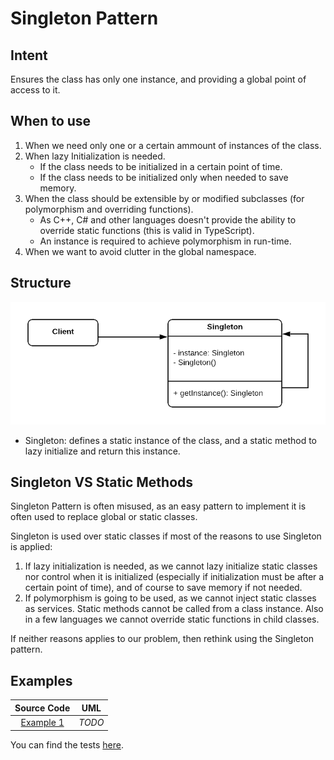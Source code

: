 # Singleton Pattern

## Intent

Ensures the class has only one instance, and providing a global point of access to it.

## When to use

1. When we need only one or a certain ammount of instances of the class.
2. When lazy Initialization is needed.
   - If the class needs to be initialized in a certain point of time.
   - If the class needs to be initialized only when needed to save memory.
3. When the class should be extensible by or modified subclasses (for polymorphism and overriding functions).
   - As C++, C# and other languages doesn't provide the ability to override static functions (this is valid in TypeScript).
   - An instance is required to achieve polymorphism in run-time.
4. When we want to avoid clutter in the global namespace.

## Structure

<p align="center">
  <img src="figures/figure_1.png">
</p>

- Singleton: defines a static instance of the class, and a static method to lazy initialize and return this instance.

## Singleton VS Static Methods

Singleton Pattern is often misused, as an easy pattern to implement it is often used to replace global or static classes.

Singleton is used over static classes if most of the reasons to use Singleton is applied:

1. If lazy initialization is needed, as we cannot lazy initialize static classes nor control when it is initialized (especially if initialization must be after a certain point of time), and of course to save memory if not needed.
2. If polymorphism is going to be used, as we cannot inject static classes as services. Static methods cannot be called from a class instance. Also in a few languages we cannot override static functions in child classes.

If neither reasons applies to our problem, then rethink using the Singleton pattern.

## Examples

|        Source Code        |  UML   |
| :-----------------------: | :----: |
| [Example 1](example_1.ts) | _TODO_ |

You can find the tests [here](index.test.ts).
